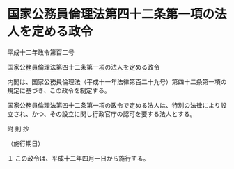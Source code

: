 # 国家公務員倫理法第四十二条第一項の法人を定める政令

平成十二年政令第百二号

国家公務員倫理法第四十二条第一項の法人を定める政令

内閣は、国家公務員倫理法（平成十一年法律第百二十九号）第四十二条第一項の規定に基づき、この政令を制定する。

国家公務員倫理法第四十二条第一項の政令で定める法人は、特別の法律により設立され、かつ、その設立に関し行政官庁の認可を要する法人とする。

附 則 抄

（施行期日）

１ この政令は、平成十二年四月一日から施行する。
